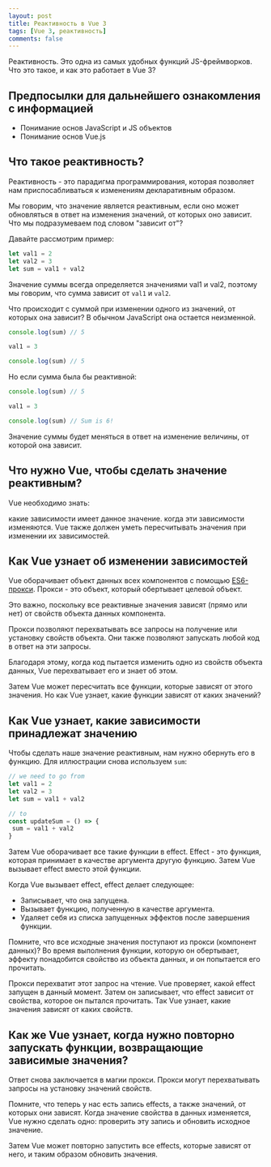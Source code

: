 ```yaml
---
layout: post
title: Реактивность в Vue 3
tags: [Vue 3, реактивность]
comments: false
---
```


Реактивность. Это одна из самых удобных функций JS-фреймворков. Что это такое, и как это работает в Vue 3?

## Предпосылки для дальнейшего ознакомления с информацией

- Понимание основ JavaScript и JS объектов
- Понимание основ Vue.js

## Что такое реактивность?

Реактивность - это парадигма программирования, которая позволяет нам приспосабливаться к изменениям декларативным
образом.

Мы говорим, что значение является реактивным, если оно может обновляться в ответ на изменения значений, от которых оно
зависит. Что мы подразумеваем под словом "зависит от"?

Давайте рассмотрим пример:

```js
let val1 = 2
let val2 = 3
let sum = val1 + val2
```

Значение суммы всегда определяется значениями val1 и val2, поэтому мы говорим, что сумма зависит от `val1` и `val2`.

Что происходит с суммой при изменении одного из значений, от которых она зависит? В обычном JavaScript она остается неизменной.

```js
console.log(sum) // 5

val1 = 3

console.log(sum) // 5
```

Но если сумма была бы реактивной:

```js
console.log(sum) // 5

val1 = 3

console.log(sum) // Sum is 6!
```

Значение суммы будет меняться в ответ на изменение величины, от которой она зависит.

## Что нужно Vue, чтобы сделать значение реактивным?

Vue необходимо знать:

какие зависимости имеет данное значение.
когда эти зависимости изменяются.
Vue также должен уметь пересчитывать значения при изменении их зависимостей.

## Как Vue узнает об изменении зависимостей

Vue оборачивает объект данных всех компонентов с помощью [ES6-прокси](https://developer.mozilla.org/en-US/docs/Web/JavaScript/Reference/Global_Objects/Proxy). Прокси - это объект, который обертывает целевой объект.

Это важно, поскольку все реактивные значения зависят (прямо или нет) от свойств объекта данных компонента.

Прокси позволяют перехватывать все запросы на получение или установку свойств объекта. Они также позволяют запускать любой код в ответ на эти запросы.

Благодаря этому, когда код пытается изменить одно из свойств объекта данных, Vue перехватывает его и знает об этом.

Затем Vue может пересчитать все функции, которые зависят от этого значения. Но как Vue узнает, какие функции зависят от каких значений?

## Как Vue узнает, какие зависимости принадлежат значению

Чтобы сделать наше значение реактивным, нам нужно обернуть его в функцию. Для иллюстрации снова используем `sum`:

```js
// we need to go from
let val1 = 2
let val2 = 3
let sum = val1 + val2

// to
const updateSum = () => {
 sum = val1 + val2
}
```

Затем Vue оборачивает все такие функции в effect. Effect - это функция, которая принимает в качестве аргумента другую
функцию. Затем Vue вызывает effect вместо этой функции.

Когда Vue вызывает effect, effect делает следующее:

- Записывает, что она запущена.
- Вызывает функцию, полученную в качестве аргумента.
- Удаляет себя из списка запущенных эффектов после завершения функции.

Помните, что все исходные значения поступают из прокси (компонент данных)? Во время выполнения функции, которую он
обертывает, эффекту понадобится свойство из объекта данных, и он попытается его прочитать.

Прокси перехватит этот запрос на чтение. Vue проверяет, какой effect запущен в данный момент. Затем он записывает, что
effect зависит от свойства, которое он пытался прочитать. Так Vue узнает, какие значения зависят от каких свойств.

## Как же Vue узнает, когда нужно повторно запускать функции, возвращающие зависимые значения?

Ответ снова заключается в магии прокси. Прокси могут перехватывать запросы на установку значений свойств.

Помните, что теперь у нас есть запись effects, а также значений, от которых они зависят. Когда значение свойства в
данных изменяется, Vue нужно сделать одно: проверить эту запись и обновить исходное значение.

Затем Vue может повторно запустить все effects, которые зависят от него, и таким образом обновить значения.